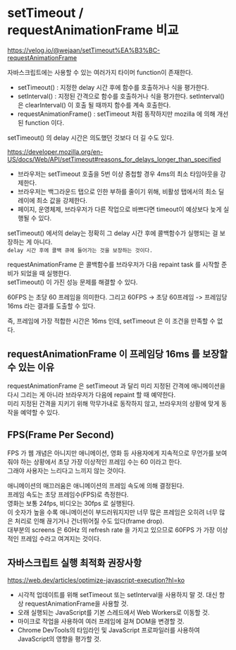 # setTimeout / requestAnimationFrame 비교

https://velog.io/@wejaan/setTimeout%EA%B3%BC-requestAnimationFrame

자바스크립트에는 사용할 수 있는 여러가지 타이머 function이 존재한다.

- setTimeout() : 지정한 delay 시간 후에 함수를 호출하거나 식을 평가한다.
- setInterval() : 지정된 간격으로 함수를 호출하거나 식을 평가한다. setInterval() 은 clearInterval() 이 호출 될 때까지 함수를 계속 호출한다.
- requestAnimationFrame() : setTimeout 처럼 동작하지만 mozilla 에 의해 개선된 function 이다.

setTimeout() 의 delay 시간은 의도했던 것보다 더 길 수도 있다.

https://developer.mozilla.org/en-US/docs/Web/API/setTimeout#reasons_for_delays_longer_than_specified

- 브라우저는 setTimeout 호출을 5번 이상 중첩할 경우 4ms의 최소 타임아웃을 강제한다.
- 브라우저는 백그라운드 탭으로 인한 부하를 줄이기 위해, 비활성 탭에서의 최소 딜레이에 최소 값을 강제한다.
- 페이지, 운영체제, 브라우저가 다른 작업으로 바쁘다면 timeout이 예상보다 늦게 실행될 수 있다.

setTimeout() 에서의 delay는 정확히 그 delay 시간 후에 콜백함수가 실행되는 걸 보장하는 게 아니다.  
`delay 시간 후에 콜백 큐에 들어가는 것을 보장하는 것이다.`

requestAnimationFrame 은 콜백함수를 브라우저가 다음 repaint task 를 시작할 준비가 되었을 때 실행한다.  
setTimeout() 이 가진 성능 문제를 해결할 수 있다.

60FPS 는 초당 60 프레임을 의미한다.
그리고 60FPS -> 초당 60프레임 -> 프레임당 16ms 라는 결과를 도출할 수 있다.

즉, 프레임에 가장 적합한 시간은 16ms 인데, setTimeout 은 이 조건을 만족할 수 없다.

## requestAnimationFrame 이 프레임당 16ms 를 보장할 수 있는 이유

requestAnimationFrame 은 setTimeout 과 달리 미리 지정된 간격에 애니메이션을 다시 그리는 게 아니라 브라우저가 다음에 repaint 할 때 예약한다.  
미리 지정된 간격을 지키기 위해 막무가내로 동작하지 않고, 브라우저의 상황에 맞게 동작을 예약할 수 있다.

## FPS(Frame Per Second)

FPS 가 웹 개념은 아니지만 애니메이션, 영화 등 사용자에게 지속적으로 무언가를 보여줘야 하는 상황에서 초당 가장 이상적인 프레임 수는 60 이라고 한다.  
그래야 사용자는 느리다고 느끼지 않는 것이다.

애니메이션의 매끄러움은 애니메이션의 프레임 속도에 의해 결정된다.  
프레임 속도는 초당 프레임수(FPS)로 측정한다.  
영화는 보통 24fps, 비디오는 30fps 로 실행된다.  
이 숫자가 높을 수록 애니메이션이 부드러워지지만 너무 많은 프레임은 오히려 너무 많은 처리로 인해 끊기거나 건너뛰어질 수도 있다(frame drop).  
대부분의 screens 은 60Hz 의 refresh rate 을 가지고 있으므로 60FPS 가 가장 이상적인 프레임 수라고 여겨지는 것이다.

## 자바스크립트 실행 최적화 권장사항

https://web.dev/articles/optimize-javascript-execution?hl=ko

- 시각적 업데이트를 위해 setTimeout 또는 setInterval을 사용하지 말 것. 대신 항상 requestAnimationFrame을 사용할 것.
- 오래 실행되는 JavaScript를 기본 스레드에서 Web Workers로 이동할 것.
- 마이크로 작업을 사용하여 여러 프레임에 걸쳐 DOM을 변경할 것.
- Chrome DevTools의 타임라인 및 JavaScript 프로파일러를 사용하여 JavaScript의 영향을 평가할 것.
